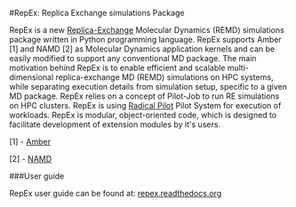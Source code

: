 #RepEx: Replica Exchange simulations Package

RepEx is a new [Replica-Exchange](https://en.wikipedia.org/wiki/Parallel_tempering) Molecular Dynamics (REMD) simulations package 
written in Python programming language. RepEx supports Amber [1] and NAMD [2] as 
Molecular Dynamics application kernels and can be easily modified to support 
any conventional MD package. The main motivation behind RepEx is to enable 
efficient and scalable multi-dimensional replica-exchange MD (REMD) simulations on HPC systems, while separating 
execution details from simulation setup, specific to a given MD package. 
RepEx relies on a concept of Pilot-Job to run RE simulations on HPC 
clusters. RepEx is using [Radical Pilot](http://radicalpilot.readthedocs.org/en/latest/)
Pilot System for execution of  workloads. RepEx is modular, object-oriented code, 
which is designed to facilitate development of extension modules by it's users.

[1] - [Amber](http://ambermd.org/)

[2] - [NAMD](http://www.ks.uiuc.edu/Research/namd/)

###User guide

RepEx user guide can be found at: [repex.readthedocs.org](http://repex.readthedocs.org/en/master/)

